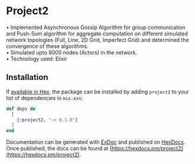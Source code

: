 # Project2

• Implemented Asynchronous Gossip Algorithm for group communication and Push-Sum algorithm for aggregate computation on different simulated network topologies (Full, Line, 2D Grid, Imperfect Grid) and determined the convergence of these algorithms. </br>
• Simulated upto 8000 nodes (Actors) in the network. </br>
• Technology used: Elixir

## Installation

If [available in Hex](https://hex.pm/docs/publish), the package can be installed
by adding `project2` to your list of dependencies in `mix.exs`:

```elixir
def deps do
  [
    {:project2, "~> 0.1.0"}
  ]
end
```

Documentation can be generated with [ExDoc](https://github.com/elixir-lang/ex_doc)
and published on [HexDocs](https://hexdocs.pm). Once published, the docs can
be found at [https://hexdocs.pm/project2](https://hexdocs.pm/project2).

